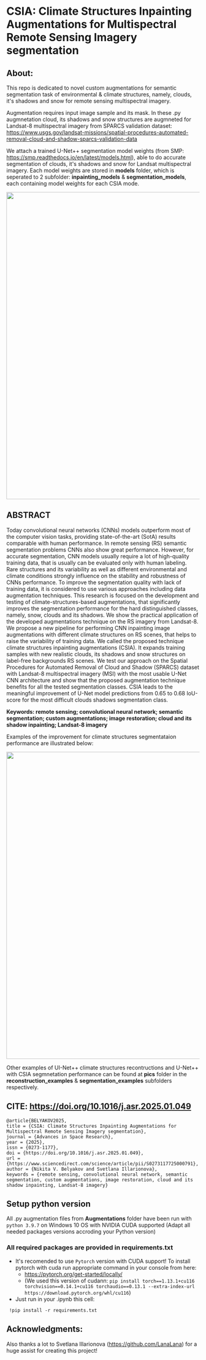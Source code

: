 # **CSIA: Climate Structures Inpainting Augmentations for Multispectral Remote Sensing Imagery segmentation**

## **About:**

This repo is dedicated to novel custom augmentations for semantic segmentation task of environmental & climate structures, namely, clouds, it's shadows and snow for remote sensing multispectral imagery.

Augmentation requires input image sample and its mask. In these .py augmnetation cloud, its shadows and snow structures are augmneted for Landsat-8 multispectral imagery from SPARCS validation dataset: https://www.usgs.gov/landsat-missions/spatial-procedures-automated-removal-cloud-and-shadow-sparcs-validation-data

We attach a trained U-Net++ segmentation model weights (from SMP: https://smp.readthedocs.io/en/latest/models.html), able to do accurate segmentation of clouds, it's shadows and snow for Landsat multispectral imagery. Each model weights are stored in **models** folder, which is seperated to 2 subfolder: **inpainting_models** & **segmentation_models**, each containing model weights for each CSIA mode.

<center><img src="CSIA_aug_scheme2.png" width="800"></center>

## **ABSTRACT**
Today convolutional neural networks (CNNs) models outperform most of the computer vision tasks, providing state-of-the-art (SotA) results comparable with human performance. In remote sensing (RS) semantic segmentation problems CNNs also show great performance. However, for accurate segmentation, CNN models usually require a lot of high-quality training data, that is usually can be evaluated only with human labeling. Rare structures and its variability as well as different environmental and climate conditions strongly influence on the stability and robustness of CNNs performance. To improve the segmentation quality with lack of training data, it is considered to use various approaches including data augmentation techniques. This research is focused on the development and testing of climate-structures-based augmentations, that significantly improves the segmentation performance for the hard distinguished classes, namely, snow, clouds and its shadows. We show the practical application of the developed augmentations technique on the RS imagery from Landsat-8. We propose a new pipeline for performing CNN inpainting image augmentations with different climate structures on RS scenes, that helps to raise the variability of training data. We called the proposed technique climate structures inpainting augmentations (CSIA). It expands training samples with new realistic clouds, its shadows and snow structures on label-free backgrounds RS scenes. We test our approach on the Spatial Procedures for Automated Removal of Cloud and Shadow (SPARCS) dataset with Landsat-8 multispectral imagery (MSI) with the most usable U-Net CNN architecture and show that the proposed augmentation technique benefits for all the tested segmentation classes. CSIA leads to the meaningful improvement of U-Net model predictions from 0.65 to 0.68 IoU-score for the most difficult clouds shadows segmentation class.

**Keywords: remote sensing; convolutional neural network; semantic segmentation; custom augmentations; image restoration; cloud and its shadow inpainting; Landsat-8 imagery**

Examples of the improvement for climate structures segmentataion performance are illustrated below:

<center><img src="pics/segmentation_examples/predict_BASE_vs_CSIA13" width="800"></center>


Other examples of UI-Net++ climate structures recontructions and U-Net++ with CSIA segmnetation performance can be found at **pics** folder in the **reconstruction_examples** & **segmentation_examples** subfolders respectively.

## **CITE**: https://doi.org/10.1016/j.asr.2025.01.049

```
@article{BELYAKOV2025,
title = {CSIA: Climate Structures Inpainting Augmentations for Multispectral Remote Sensing Imagery segmentation},
journal = {Advances in Space Research},
year = {2025},
issn = {0273-1177},
doi = {https://doi.org/10.1016/j.asr.2025.01.049},
url = {https://www.sciencedirect.com/science/article/pii/S0273117725000791},
author = {Nikita V. Belyakov and Svetlana Illarionova},
keywords = {remote sensing, convolutional neural network, semantic segmentation, custom augmentations, image restoration, cloud and its shadow inpainting, Landsat-8 imagery}
```

## Setup python version
All .py augmentation files from **Augmentations** folder have been run with `python 3.9.7` on Windows 10 OS with NVIDIA CUDA supported (Adapt all needed packages versions accroding your Python version)

### All required packages are provided in requirements.txt
- It's recomended to use `Pytorch` version with CUDA support! To install pytorch with cuda run appropriate command in your console from here:
  - https://pytorch.org/get-started/locally/
  - (We used this version of cudann: `pip install torch==1.13.1+cu116 torchvision==0.14.1+cu116 torchaudio==0.13.1 --extra-index-url https://download.pytorch.org/whl/cu116`)
- Just run in your .ipynb this cell:
```
 !pip install -r requirements.txt
```
## Acknowledgments:

Also thanks a lot to Svetlana Illarionova (https://github.com/LanaLana) for a huge assist for creating this project!
